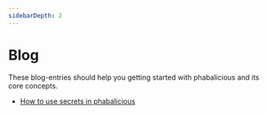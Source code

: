 ```yaml
---
sidebarDepth: 2
---
```

# Blog

These blog-entries should help you getting started with phabalicious and its core concepts.

* [How to use secrets in phabalicious](how-to-use-secrets.md)
